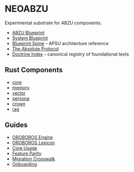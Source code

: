 # NEOABZU

Experimental substrate for ABZU components.

- [ABZU Blueprint](../../docs/ABZU_blueprint.md)
- [System Blueprint](../../docs/system_blueprint.md)
- [Blueprint Spine](../../docs/blueprint_spine.md) – APSU architecture reference
- [The Absolute Protocol](../../docs/The_Absolute_Protocol.md)
- [Doctrine Index](../../docs/doctrine_index.md) – canonical registry of foundational texts

## Rust Components
- [core](../core)
- [memory](../memory)
- [vector](../vector)
- [persona](../persona)
- [crown](../crown)
- [rag](../rag)

## Guides
- [OROBOROS Engine](OROBOROS_Engine.md)
- [OROBOROS Lexicon](OROBOROS_Lexicon.md)
- [Core Usage](core_usage.md)
- [Feature Parity](feature_parity.md)
- [Migration Crosswalk](migration_crosswalk.md)
- [Onboarding](onboarding.md)
